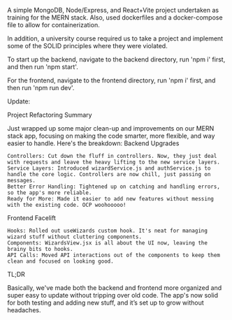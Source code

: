 A simple MongoDB, Node/Express, and React+Vite project undertaken as
training for the MERN stack. Also, used dockerfiles and a docker-compose file to allow for containerization.

In addition, a university course required us to take a project and implement some of the SOLID principles where they were violated.

To start up the backend, navigate to the backend directory, run 'npm i' first, and then run 'npm start'.

For the frontend, navigate to the frontend directory, run 'npm i' first, and then run 'npm run dev'.

Update:

Project Refactoring Summary

Just wrapped up some major clean-up and improvements on our MERN stack app, focusing on making the code smarter, more flexible, and way easier to handle. Here's the breakdown:
Backend Upgrades

    Controllers: Cut down the fluff in controllers. Now, they just deal with requests and leave the heavy lifting to the new service layers.
    Service Layers: Introduced wizardService.js and authService.js to handle the core logic. Controllers are now chill, just passing on messages.
    Better Error Handling: Tightened up on catching and handling errors, so the app's more reliable.
    Ready for More: Made it easier to add new features without messing with the existing code. OCP woohooooo!

Frontend Facelift

    Hooks: Rolled out useWizards custom hook. It's neat for managing wizard stuff without cluttering components.
    Components: WizardsView.jsx is all about the UI now, leaving the brainy bits to hooks.
    API Calls: Moved API interactions out of the components to keep them clean and focused on looking good.

TL;DR

Basically, we've made both the backend and frontend more organized and super easy to update without tripping over old code. The app's now solid for both testing and adding new stuff, and it’s set up to grow without headaches.